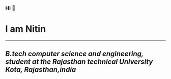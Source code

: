 ### Hi 👋
<h1> I am Nitin</h1>
<hr>


<h2 style="text-align:centre;"><em>B.tech</em><em> computer science and engineering, student at the Rajasthan technical University Kota, Rajasthan,india</em></h2>


<!--
**nitinco/nitinco** is a ✨ _special_ ✨ repository because its `README.md` (this file) appears on your GitHub profile.

Here are some ideas to get you started:

- 🔭 I’m currently working on ...
- 🌱 I’m currently learning ...
- 👯 I’m looking to collaborate on ...
- 🤔 I’m looking for help with ...
- 💬 Ask me about ...
- 📫 How to reach me: ...
- 😄 Pronouns: ...
- ⚡ Fun fact: ...
-->
